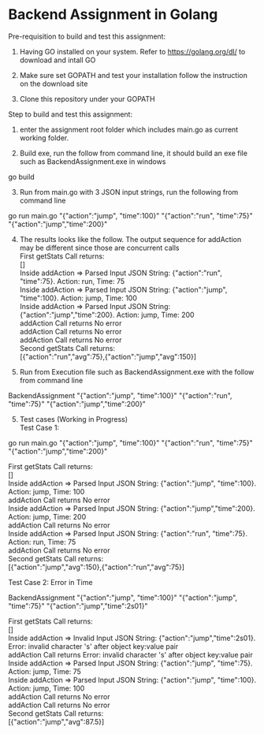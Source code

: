 ﻿# Backend Assignment in Golang

Pre-requisition to build and test this assignment:

1. Having GO installed on your system. Refer to https://golang.org/dl/ to download and intall GO

2. Make sure set GOPATH and test your installation follow the instruction on the download site

3. Clone this repository under your GOPATH

Step to build and test this assignment:

1. enter the assignment root folder which includes main.go as current working folder. 

2. Build exe, run the follow from command line, it should build an exe file such as BackendAssignment.exe in windows   

go build

3. Run from main.go with 3 JSON input strings, run the following from command line

go run main.go "{\"action\":\"jump\", \"time\":100}" "{\"action\":\"run\", \"time\":75}" "{\"action\":\"jump\",\"time\":200}"

4. The results looks like the follow. The output sequence for addAction may be different since those are concurrent calls     
First getStats Call returns:    
[]    
Inside addAction => Parsed Input JSON String: {"action":"run", "time":75}. Action: run, Time: 75    
Inside addAction => Parsed Input JSON String: {"action":"jump", "time":100}. Action: jump, Time: 100    
Inside addAction => Parsed Input JSON String: {"action":"jump","time":200}. Action: jump, Time: 200    
addAction Call returns No error    
addAction Call returns No error    
addAction Call returns No error    
Second getStats Call returns:    
[{"action":"run","avg":75},{"action":"jump","avg":150}]    

4. Run from Execution file such as BackendAssignment.exe with the follow from command line    

BackendAssignment "{\"action\":\"jump\", \"time\":100}" "{\"action\":\"run\", \"time\":75}" "{\"action\":\"jump\",\"time\":200}"    

5. Test cases (Working in Progress)    
Test Case 1:    

go run main.go "{\"action\":\"jump\", \"time\":100}" "{\"action\":\"run\", \"time\":75}" "{\"action\":\"jump\",\"time\":200}"    

First getStats Call returns:    
[]    
Inside addAction => Parsed Input JSON String: {"action":"jump", "time":100}. Action: jump, Time: 100    
addAction Call returns No error    
Inside addAction => Parsed Input JSON String: {"action":"jump","time":200}. Action: jump, Time: 200    
addAction Call returns No error    
Inside addAction => Parsed Input JSON String: {"action":"run", "time":75}. Action: run, Time: 75    
addAction Call returns No error    
Second getStats Call returns:    
[{"action":"jump","avg":150},{"action":"run","avg":75}]    

Test Case 2: Error in Time    

BackendAssignment "{\"action\":\"jump\", \"time\":100}" "{\"action\":\"jump\", \"time\":75}" "{\"action\":\"jump\",\"time\":2s01}"    

First getStats Call returns:    
[]    
Inside addAction => Invalid Input JSON String: {"action":"jump","time":2s01}. Error: invalid character 's' after object key:value pair    
addAction Call returns Error: invalid character 's' after object key:value pair    
Inside addAction => Parsed Input JSON String: {"action":"jump", "time":75}. Action: jump, Time: 75    
Inside addAction => Parsed Input JSON String: {"action":"jump", "time":100}. Action: jump, Time: 100    
addAction Call returns No error    
addAction Call returns No error    
Second getStats Call returns:    
[{"action":"jump","avg":87.5}]    
